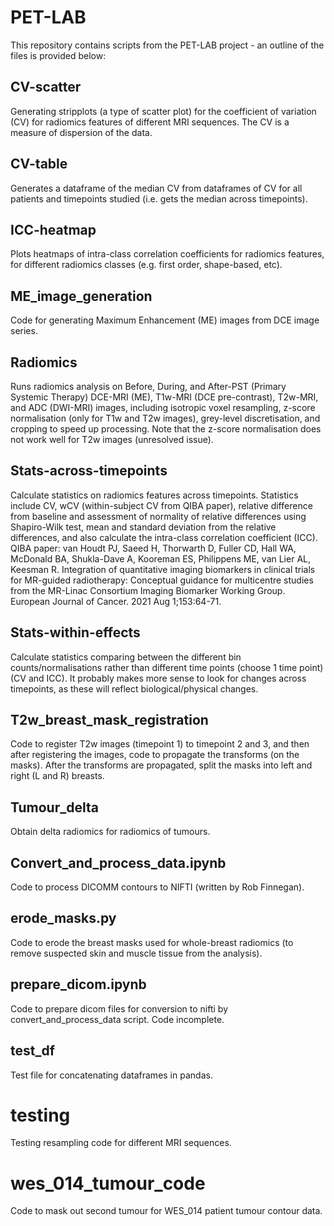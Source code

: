 # PET-LAB
This repository contains scripts from the PET-LAB project - an outline of the files is provided below:

## CV-scatter
Generating stripplots (a type of scatter plot) for the coefficient of variation (CV) for radiomics features of different MRI sequences. The CV is a measure of dispersion of the data.
## CV-table
Generates a dataframe of the median CV from dataframes of CV for all patients and timepoints studied (i.e. gets the median across timepoints).
## ICC-heatmap
Plots heatmaps of intra-class correlation coefficients for radiomics features, for different radiomics classes (e.g. first order, shape-based, etc).
## ME_image_generation
Code for generating Maximum Enhancement (ME) images from DCE image series.
## Radiomics
Runs radiomics analysis on Before, During, and After-PST (Primary Systemic Therapy) DCE-MRI (ME), T1w-MRI (DCE pre-contrast), T2w-MRI, and ADC (DWI-MRI) images, including isotropic voxel resampling, z-score normalisation (only for T1w and T2w images), grey-level discretisation, and cropping to speed up processing. Note that the z-score normalisation does not work well for T2w images (unresolved issue).
## Stats-across-timepoints
Calculate statistics on radiomics features across timepoints. Statistics include CV, wCV (within-subject CV from QIBA paper), relative difference from baseline and assessment of normality of relative differences using Shapiro-Wilk test, mean and standard deviation from the relative differences, and also calculate the intra-class correlation coefficient (ICC).
QIBA paper: van Houdt PJ, Saeed H, Thorwarth D, Fuller CD, Hall WA, McDonald BA, Shukla-Dave A, Kooreman ES, Philippens ME, van Lier AL, Keesman R. Integration of quantitative imaging biomarkers in clinical trials for MR-guided radiotherapy: Conceptual guidance for multicentre studies from the MR-Linac Consortium Imaging Biomarker Working Group. European Journal of Cancer. 2021 Aug 1;153:64-71.
## Stats-within-effects
Calculate statistics comparing between the different bin counts/normalisations rather than different time points (choose 1 time point) (CV and ICC). It probably makes more sense to look for changes across timepoints, as these will reflect biological/physical changes.
## T2w_breast_mask_registration
Code to register T2w images (timepoint 1) to timepoint 2 and 3, and then after registering the images, code to propagate the transforms (on the masks). After the transforms are propagated, split the masks into left and right (L and R) breasts.
## Tumour_delta
Obtain delta radiomics for radiomics of tumours.
## Convert_and_process_data.ipynb
Code to process DICOMM contours to NIFTI (written by Rob Finnegan).
## erode_masks.py
Code to erode the breast masks used for whole-breast radiomics (to remove suspected skin and muscle tissue from the analysis).
## prepare_dicom.ipynb
Code to prepare dicom files for conversion to nifti by convert_and_process_data script. Code incomplete.
## test_df
Test file for concatenating dataframes in pandas.
# testing
Testing resampling code for different MRI sequences.
# wes_014_tumour_code
Code to mask out second tumour for WES_014 patient tumour contour data.

